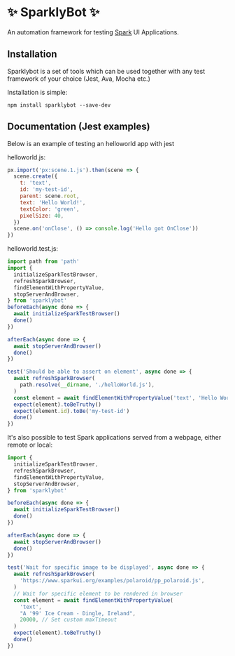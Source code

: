 # :sparkles: SparklyBot :sparkles:

An automation framework for testing [Spark](https://www.sparkui.org/) UI Applications.

## Installation

Sparklybot is a set of tools which can be used together with any test framework of your choice (Jest, Ava, Mocha etc.)

Installation is simple:

```
npm install sparklybot --save-dev
```

## Documentation (Jest examples)

Below is an example of testing an helloworld app with jest

helloworld.js:
```javascript
px.import('px:scene.1.js').then(scene => {
  scene.create({
    t: 'text',
    id: 'my-test-id',
    parent: scene.root,
    text: 'Hello World!',
    textColor: 'green',
    pixelSize: 40,
  })
  scene.on('onClose', () => console.log('Hello got OnClose'))
})
```

helloworld.test.js:
```javascript
import path from 'path'
import {
  initializeSparkTestBrowser,
  refreshSparkBrowser,
  findElementWithPropertyValue,
  stopServerAndBrowser,
} from 'sparklybot'
beforeEach(async done => {
  await initializeSparkTestBrowser()
  done()
})

afterEach(async done => {
  await stopServerAndBrowser()
  done()
})

test('Should be able to assert on element', async done => {
  await refreshSparkBrowser(
    path.resolve(__dirname, './helloWorld.js'),
  )
  const element = await findElementWithPropertyValue('text', 'Hello World!')
  expect(element).toBeTruthy()
  expect(element.id).toBe('my-test-id')
  done()
})
```

It's also possible to test Spark applications served from a webpage, either remote or local:

```javascript
import {
  initializeSparkTestBrowser,
  refreshSparkBrowser,
  findElementWithPropertyValue,
  stopServerAndBrowser,
} from 'sparklybot'

beforeEach(async done => {
  await initializeSparkTestBrowser()
  done()
})

afterEach(async done => {
  await stopServerAndBrowser()
  done()
})

test('Wait for specific image to be displayed', async done => {
  await refreshSparkBrowser(
    'https://www.sparkui.org/examples/polaroid/pp_polaroid.js',
  )
  // Wait for specific element to be rendered in browser
  const element = await findElementWithPropertyValue(
    'text',
    "A '99' Ice Cream - Dingle, Ireland",
    20000, // Set custom maxTimeout
  )
  expect(element).toBeTruthy()
  done()
})
```
